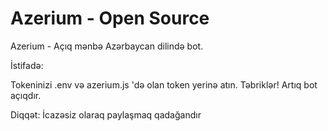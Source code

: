 # Azerium - Open Source
Azerium - Açıq mənbə Azərbaycan dilində bot.

İstifadə: 

Tokeninizi .env və azerium.js 'də olan token yerinə atın. Təbriklər! Artıq bot açıqdır.

Diqqət: İcazəsiz olaraq paylaşmaq qadağandır
